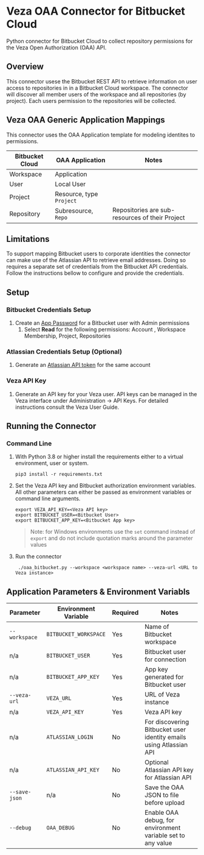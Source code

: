 # Veza OAA Connector for Bitbucket Cloud

Python connector for Bitbucket Cloud to collect repository permissions for the Veza Open Authorization (OAA) API.

## Overview

This connector usese the Bitbucket REST API to retrieve information on user access to repositories in in a Bitbucket
Cloud workspace. The connector will discover all member users of the workspace and all repositories (by project). Each
users permission to the repositories will be collected.

## Veza OAA Generic Application Mappings

This connector uses the OAA Application template for modeling identites to permissions.

| Bitbucket Cloud | OAA Application          | Notes                                           |
| --------------- | ------------------------ | ----------------------------------------------- |
| Workspace       | Application              |                                                 |
| User            | Local User               |                                                 |
| Project         | Resource, type `Project` |                                                 |
| Repository      | Subresource, `Repo`      | Repositories are sub-resources of their Project |

## Limitations

To support mapping Bitbucket users to corporate identities the connector can make use of the Atlassian API to retrieve
email addresses. Doing so requires a separate set of credentials from the Bitbucket API credentials. Follow the
instructions bellow to configure and provide the credentials.

## Setup
### Bitbucket Credentials Setup
1. Create an [App Password](https://support.atlassian.com/bitbucket-cloud/docs/app-passwords/) for a Bitbucket user with Admin permissions
   1. Select **Read** for the following permissions: Account , Workspace Membership, Project, Repositories

### Atlassian Credentials Setup (Optional)
1. Generate an [Atlassian API token](https://support.atlassian.com/atlassian-account/docs/manage-api-tokens-for-your-atlassian-account/) for the same account

### Veza API Key
1. Generate an API key for your Veza user. API keys can be managed in the Veza interface under Administration -> API Keys. For detailed instructions consult the Veza User Guide.

## Running the Connector

### Command Line
1. With Python 3.8 or higher install the requirements either to a virtual environment, user or system.

   ```shell
   pip3 install -r requirements.txt
   ```

2. Set the Veza API key and Bitbucket authorization environment variables. All other parameters can either be passed as environment variables or command line arguments.

    ```shell
    export VEZA_API_KEY=<Veza API key>
    export BITBUCKET_USER=<Bitbucket User>
    export BITBUCKET_APP_KEY=<Bitbucket App key>
    ```

    > Note: for Windows environments use the `set` command instead of `export` and do not include quotation marks around the parameter values

3. Run the connector
   ```shell
    ./oaa_bitbucket.py --workspace <workspace name> --veza-url <URL to Veza instance>
   ```

## Application Parameters & Environment Variabls
| Parameter     | Environment Variable  | Required | Notes                                                              |
| ------------- | --------------------- | -------- | ------------------------------------------------------------------ |
| `--workspace` | `BITBUCKET_WORKSPACE` | Yes      | Name of Bitbucket workspace                                        |
| n/a           | `BITBUCKET_USER`      | Yes      | Bitbucket user for connection                                      |
| n/a           | `BITBUCKET_APP_KEY`   | Yes      | App key generated for Bitbucket user                               |
| `--veza-url`  | `VEZA_URL`            | Yes      | URL of Veza instance                                               |
| n/a           | `VEZA_API_KEY`        | Yes      | Veza API key                                                       |
| n/a           | `ATLASSIAN_LOGIN`     | No       | For discovering Bitbucket user identity emails using Atlassian API |
| n/a           | `ATLASSIAN_API_KEY`   | No       | Optional Atlassian API key for Atlassian API                       |
| `--save-json` | n/a                   | No       | Save the OAA JSON to file before upload                            |
| `--debug`     | `OAA_DEBUG`           | No       | Enable OAA debug, for environment variable set to any value        |